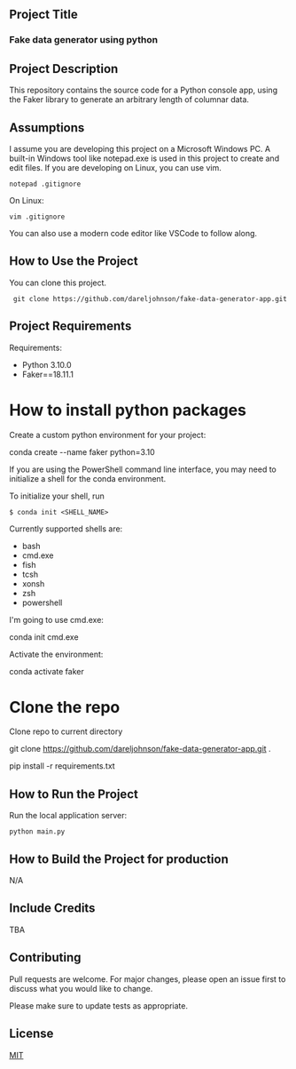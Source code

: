 ## Project Title

### Fake data generator using python

## Project Description

This repository contains the source code for a Python console app, using the Faker library to generate an arbitrary length of columnar data.

## Assumptions

I assume you are developing this project on a Microsoft Windows PC. A built-in Windows tool like notepad.exe is used in this project to create and edit files. If you are developing on Linux, you can use vim.

```
notepad .gitignore
```

On Linux:

```
vim .gitignore
```


You can also use a modern code editor like VSCode to follow along.


## How to Use the Project

You can clone this project.

```
 git clone https://github.com/dareljohnson/fake-data-generator-app.git
```


## Project Requirements

Requirements:

- Python 3.10.0
- Faker==18.11.1

# How to install python packages

Create a custom python environment for your project:

conda create --name faker python=3.10

If you are using the PowerShell command line interface, you may need to initialize a shell for the conda environment.

To initialize your shell, run

    $ conda init <SHELL_NAME>

Currently supported shells are:
  - bash
  - cmd.exe
  - fish
  - tcsh
  - xonsh
  - zsh
  - powershell
  
  
I'm going to use cmd.exe:

conda init cmd.exe

Activate the environment:

conda activate faker

# Clone the repo

Clone repo to current directory

git clone https://github.com/dareljohnson/fake-data-generator-app.git .

pip install -r requirements.txt


## How to Run the Project

Run the local application server:

```
python main.py
```


## How to Build the Project for production

N/A

## Include Credits

TBA

## Contributing

Pull requests are welcome. For major changes, please open an issue first
to discuss what you would like to change.

Please make sure to update tests as appropriate.

## License
[MIT](https://choosealicense.com/licenses/mit/)

